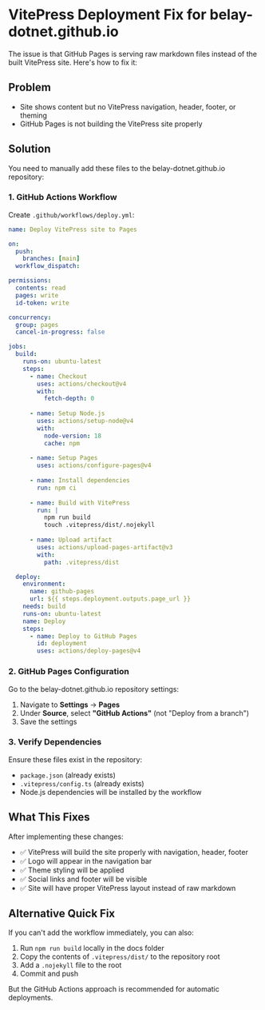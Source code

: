 # VitePress Deployment Fix for belay-dotnet.github.io

The issue is that GitHub Pages is serving raw markdown files instead of the built VitePress site. Here's how to fix it:

## Problem
- Site shows content but no VitePress navigation, header, footer, or theming
- GitHub Pages is not building the VitePress site properly

## Solution
You need to manually add these files to the belay-dotnet.github.io repository:

### 1. GitHub Actions Workflow
Create `.github/workflows/deploy.yml`:

```yaml
name: Deploy VitePress site to Pages

on:
  push:
    branches: [main]
  workflow_dispatch:

permissions:
  contents: read
  pages: write
  id-token: write

concurrency:
  group: pages
  cancel-in-progress: false

jobs:
  build:
    runs-on: ubuntu-latest
    steps:
      - name: Checkout
        uses: actions/checkout@v4
        with:
          fetch-depth: 0
          
      - name: Setup Node.js
        uses: actions/setup-node@v4
        with:
          node-version: 18
          cache: npm
          
      - name: Setup Pages
        uses: actions/configure-pages@v4
        
      - name: Install dependencies
        run: npm ci
        
      - name: Build with VitePress
        run: |
          npm run build
          touch .vitepress/dist/.nojekyll
          
      - name: Upload artifact
        uses: actions/upload-pages-artifact@v3
        with:
          path: .vitepress/dist

  deploy:
    environment:
      name: github-pages
      url: ${{ steps.deployment.outputs.page_url }}
    needs: build
    runs-on: ubuntu-latest
    name: Deploy
    steps:
      - name: Deploy to GitHub Pages
        id: deployment
        uses: actions/deploy-pages@v4
```

### 2. GitHub Pages Configuration
Go to the belay-dotnet.github.io repository settings:

1. Navigate to **Settings** → **Pages**
2. Under **Source**, select **"GitHub Actions"** (not "Deploy from a branch")
3. Save the settings

### 3. Verify Dependencies
Ensure these files exist in the repository:
- `package.json` (already exists)
- `.vitepress/config.ts` (already exists) 
- Node.js dependencies will be installed by the workflow

## What This Fixes
After implementing these changes:
- ✅ VitePress will build the site properly with navigation, header, footer
- ✅ Logo will appear in the navigation bar
- ✅ Theme styling will be applied
- ✅ Social links and footer will be visible
- ✅ Site will have proper VitePress layout instead of raw markdown

## Alternative Quick Fix
If you can't add the workflow immediately, you can also:
1. Run `npm run build` locally in the docs folder
2. Copy the contents of `.vitepress/dist/` to the repository root
3. Add a `.nojekyll` file to the root
4. Commit and push

But the GitHub Actions approach is recommended for automatic deployments.